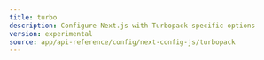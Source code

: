 ```yaml
---
title: turbo
description: Configure Next.js with Turbopack-specific options
version: experimental
source: app/api-reference/config/next-config-js/turbopack
---
```

